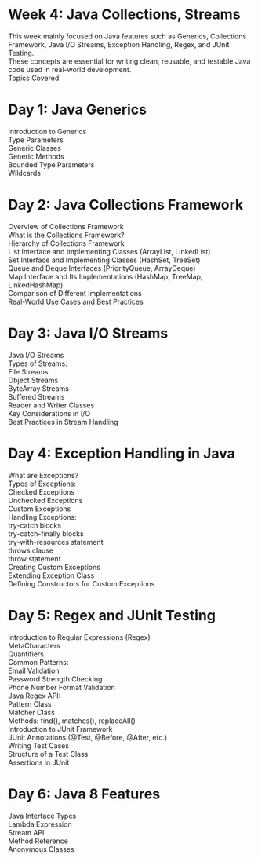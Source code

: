 # Week 4: Java Collections, Streams
This week mainly focused on Java features such as Generics, Collections Framework, Java I/O Streams, Exception Handling, Regex, and JUnit Testing.\
These concepts are essential for writing clean, reusable, and testable Java code used in real-world development.\
Topics Covered
# Day 1: Java Generics
Introduction to Generics\
Type Parameters\
Generic Classes\
Generic Methods\
Bounded Type Parameters\
Wildcards
# Day 2: Java Collections Framework
Overview of Collections Framework\
What is the Collections Framework?\
Hierarchy of Collections Framework\
List Interface and Implementing Classes (ArrayList, LinkedList)\
Set Interface and Implementing Classes (HashSet, TreeSet)\
Queue and Deque Interfaces (PriorityQueue, ArrayDeque)\
Map Interface and Its Implementations (HashMap, TreeMap, LinkedHashMap)\
Comparison of Different Implementations\
Real-World Use Cases and Best Practices
# Day 3: Java I/O Streams
Java I/O Streams\
Types of Streams:\
File Streams\
Object Streams\
ByteArray Streams\
Buffered Streams\
Reader and Writer Classes\
Key Considerations in I/O\
Best Practices in Stream Handling
# Day 4: Exception Handling in Java
What are Exceptions?\
Types of Exceptions:\
Checked Exceptions\
Unchecked Exceptions\
Custom Exceptions\
Handling Exceptions:\
try-catch blocks\
try-catch-finally blocks\
try-with-resources statement\
throws clause\
throw statement\
Creating Custom Exceptions\
Extending Exception Class\
Defining Constructors for Custom Exceptions
# Day 5: Regex and JUnit Testing
Introduction to Regular Expressions (Regex)\
MetaCharacters\
Quantifiers\
Common Patterns:\
Email Validation\
Password Strength Checking\
Phone Number Format Validation\
Java Regex API:\
Pattern Class\
Matcher Class\
Methods: find(), matches(), replaceAll()\
Introduction to JUnit Framework\
JUnit Annotations (@Test, @Before, @After, etc.)\
Writing Test Cases\
Structure of a Test Class\
Assertions in JUnit
# Day 6: Java 8 Features
Java Interface Types\
Lambda Expression\
Stream API\
Method Reference\
Anonymous Classes